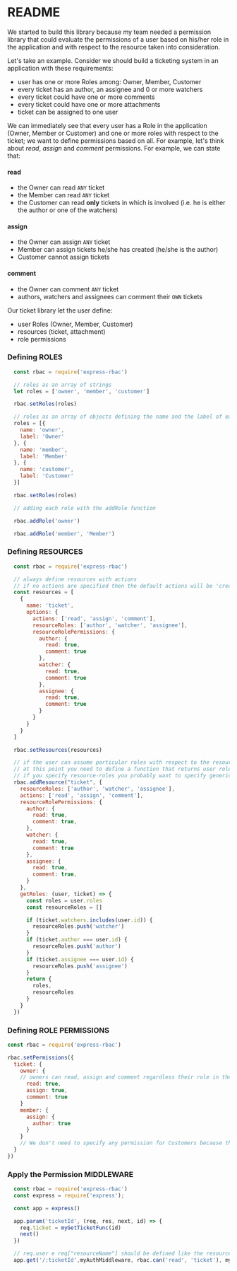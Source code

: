 # README
We started to build this library because my team needed a permission library that could evaluate the permissions of a user based on his/her role in the application and with respect to the resource taken into consideration.

Let's take an example. Consider we should build a ticketing system in an application with these requirements:
  - user has one or more Roles among: Owner, Member, Customer
  - every ticket has an author, an assignee and 0 or more watchers
  - every ticket could have one or more comments
  - every ticket could have one or more attachments
  - ticket can be assigned to one user

We can immediately see that every user has a Role in the application (Owner, Member or Customer) and one or more roles with respect to the ticket; we want to define permissions based on all.
For example, let's think about *read*, *assign* and *comment* permissions. For example, we can state that:

#### read
  - the Owner can read `ANY` ticket
  - the Member can read  `ANY` ticket
  - the Customer can read **only**  tickets in which is involved (i.e. he is either the author or one of the watchers)

#### assign
  - the Owner can assign `ANY` ticket
  - Member can assign tickets he/she has created (he/she is the author)
  - Customer cannot assign tickets

#### comment
  - the Owner can comment `ANY` ticket
  - authors, watchers and assignees can comment their `OWN` tickets

Our ticket library let the user define:
  - user Roles (Owner, Member, Customer)
  - resources (ticket, attachment)
  - role permissions

### Defining **ROLES**
```js
  const rbac = require('express-rbac')

  // roles as an array of strings
  let roles = ['owner', 'member', 'customer']

  rbac.setRoles(roles)

  // roles as an array of objects defining the name and the label of each one
  roles = [{
    name: 'owner',
    label: 'Owner'
  }, {
    name: 'member',
    label: 'Member'
  }, {
    name: 'customer',
    label: 'Customer'
  }]

  rbac.setRoles(roles)

  // adding each role with the addRole function

  rbac.addRole('owner')

  rbac.addRole('member', 'Member')

```

### Defining **RESOURCES**
```js
  const rbac = require('express-rbac')

  // always define resources with actions
  // if no actions are specified then the default actions will be 'create','read','update' and 'delete'
  const resources = [
    {
      name: 'ticket',
      options: {
        actions: ['read', 'assign', 'comment'],
        resourceRoles: ['author', 'watcher', 'assignee'],
        resourceRolePermissions: {
          author: {
            read: true,
            comment: true
          },
          watcher: {
            read: true,
            comment: true
          },
          assignee: {
            read: true,
            comment: true
          }
        }
      }
    }
  ]

  rbac.setResources(resources)

  // if the user can assume particular roles with respect to the resource you have to specify resource-roles
  // at this point you need to define a function that returns user roles and user resource-roles
  // if you specify resource-roles you probably want to specify generic resource-role permissions for every action
  rbac.addResource("ticket", {
    resourceRoles: ['author', 'watcher', 'assignee'],
    actions: ['read', 'assign', 'comment'],
    resourceRolePermissions: {
      author: {
        read: true,
        comment: true,
      },
      watcher: {
        read: true,
        comment: true
      },
      assignee: {
        read: true,
        comment: true,
      }
    },
    getRoles: (user, ticket) => {
      const roles = user.roles
      const resourceRoles = []

      if (ticket.watchers.includes(user.id)) {
        resourceRoles.push('watcher')
      }
      if (ticket.author === user.id) {
        resourceRoles.push('author')
      }
      if (ticket.assignee === user.id) {
        resourceRoles.push('assignee')
      }
      return {
        roles,
        resourceRoles
      }
    }
  })
```
### Defining **ROLE PERMISSIONS**

```js
const rbac = require('express-rbac')

rbac.setPermissions({
  ticket: {
    owner: {
    // owners can read, assign and comment regardless their role in the ticket
      read: true,
      assign: true,
      comment: true
    }
    member: {
      assign: {
        author: true
      }
    }
    // We don't need to specify any permission for Customers because they will use default resource-role permissions
  }
})
```

### Apply the Permission **MIDDLEWARE**
```js
  const rbac = require('express-rbac')
  const express = require('express');

  const app = express()

  app.param('ticketId', (req, res, next, id) => {
    req.ticket = myGetTicketFunc(id)
    next()
  })

  // req.user e req["resourceName"] should be defined like the resource we want to test permissions on
  app.get('/:ticketId',myAuthMiddleware, rbac.can('read', 'ticket'), myGetTicketController)
```
